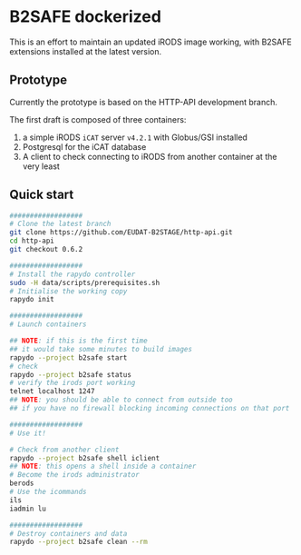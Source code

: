 
# B2SAFE dockerized

This is an effort to maintain an updated iRODS image working,
with B2SAFE extensions installed at the latest version.

## Prototype

Currently the prototype is based on the HTTP-API development branch.

The first draft is composed of three containers: 

1. a simple iRODS `iCAT` server `v4.2.1` with Globus/GSI installed
2. Postgresql for the iCAT database
3. A client to check connecting to iRODS from another container at the very least

## Quick start

```bash
##################
# Clone the latest branch
git clone https://github.com/EUDAT-B2STAGE/http-api.git 
cd http-api
git checkout 0.6.2

##################
# Install the rapydo controller
sudo -H data/scripts/prerequisites.sh
# Initialise the working copy
rapydo init

##################
# Launch containers

## NOTE: if this is the first time 
## it would take some minutes to build images
rapydo --project b2safe start
# check
rapydo --project b2safe status
# verify the irods port working
telnet localhost 1247
## NOTE: you should be able to connect from outside too
## if you have no firewall blocking incoming connections on that port

##################
# Use it!

# Check from another client
rapydo --project b2safe shell iclient
## NOTE: this opens a shell inside a container
# Become the irods administrator
berods
# Use the icommands
ils
iadmin lu

##################
# Destroy containers and data
rapydo --project b2safe clean --rm
```